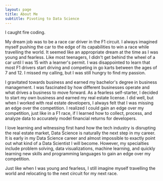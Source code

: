 ```yaml
---
layout: page
title: About Me
subtitle: Pivoting to Data Science
---
```


I caught fire coding. 

My dream job was to be a race car driver in the F1 circuit. I always imagined myself pushing the car to the edge of its capabilities to win a race while travelling the world. It seemed like an appropriate dream at the time as I was young and fearless. Like most teenagers, I didn't get behind the wheel of a car until I was 15 with a learner's permit. I was disappointed to learn that most F1 drivers start driving and competing in go karts between the ages of 7 and 12. I missed my calling, but I was still hungry to find my passion.

I gravitated towards business and earned my bachelor's degree in business management. I was fascinated by how different businesses operate and what drives a business to move forward. As a fearless self-starter, I decided to start my own business and earned my real estate license. I did well, but when I worked with real estate developers, I always felt that I was missing an edge over the competition. I realized I could gain an edge over my competition, just like in a F1 race, if I learned how to collect, process, and analyze data to accurately model financial returns for developers.

I love learning and witnessing first hand how the tech industry is disrupting the real estate market, Data Science is naturally the next step in my career. It is early in my Data Science career and almost impossible to exactly point out what kind of a Data Scientist I will become. However, my specialties include problem solving, data visualizations, machine learning, and quickly learning new skills and programming languages to gain an edge over my competition. 

Just like when I was young and fearless, I still imagine myself travelling the world and relocating to the next circuit for my next race.
